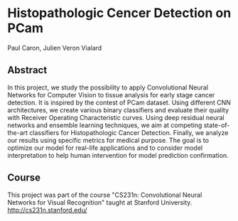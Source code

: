 # Histopathologic Cencer Detection on PCam
Paul Caron, Julien Veron Vialard

## Abstract
In this project, we study the possibility to apply Convolutional Neural Networks for Computer Vision to tissue analysis for early stage cancer detection. It is inspired by the contest of PCam dataset. Using different CNN architectures, we create various binary classifiers and evaluate their quality with Receiver Operating Characteristic curves. Using deep residual neural networks and ensemble learning techniques, we aim at competing state-of-the-art classifiers for Histopathologic Cancer Detection. Finally, we analyze our results using specific metrics for medical purpose. The goal is to optimize our model for real-life applications and to consider model interpretation to help human intervention for model prediction confirmation.

## Course
This project was part of the course "CS231n: Convolutional Neural Networks for Visual Recognition" taught at Stanford University. http://cs231n.stanford.edu/
